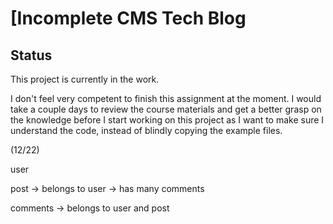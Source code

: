 # [Incomplete CMS Tech Blog

## Status

This project is currently in the work. 

I don't feel very competent to finish this assignment at the moment. I would take a couple days to review the course materials and get a better grasp on the knowledge before I start working on this project as I want to make sure I understand the code, instead of blindly copying the example files. 

(12/22) 



user

post 
-> belongs to user
-> has many comments 

comments 
-> belongs to user and post